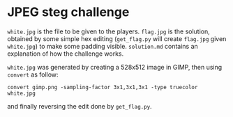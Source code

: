 # JPEG steg challenge

`white.jpg` is the file to be given to the players. `flag.jpg` is the solution,
obtained by some simple hex editing (`get_flag.py` will create `flag.jpg` given
`white.jpg`) to make some padding visible. `solution.md` contains an
explanation of how the challenge works.

`white.jpg` was generated by creating a 528x512 image in GIMP, then using
`convert` as follow:

`convert gimp.png -sampling-factor 3x1,3x1,3x1 -type truecolor white.jpg`

and finally reversing the edit done by `get_flag.py`.
